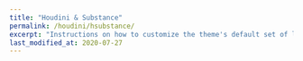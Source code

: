 ```yaml
---
title: "Houdini & Substance"
permalink: /houdini/hsubstance/
excerpt: "Instructions on how to customize the theme's default set of layouts, includes, and stylesheets when using the Ruby Gem version."
last_modified_at: 2020-07-27
---
```

